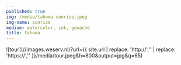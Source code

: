 ```yaml
---
published: true
img: /media/tahoma-sunrise.jpeg
img-name: sunrise
medium: watercolor, ink, gouache
title: tahoma
---
```



![tour](//images.weserv.nl/?url={{ site.url | replace: 'http://','' | replace: 'https://','' }}/media/tour.jpeg&h=800&output=jpg&q=65)